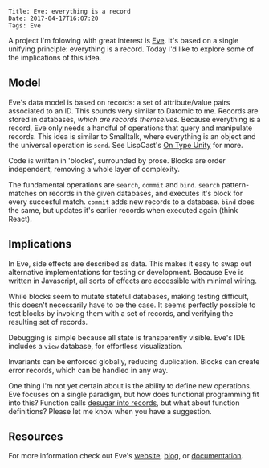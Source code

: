     Title: Eve: everything is a record
    Date: 2017-04-17T16:07:20
    Tags: Eve

A project I'm folowing with great interest is [Eve](http://witheve.com/). It's based on a single unifying principle: everything is a record. Today I'd like to explore some of the implications of this idea.

<!-- more -->

## Model
Eve's data model is based on records: a set of attribute/value pairs associated to an ID. 
This sounds very similar to Datomic to me.
Records are stored in databases, _which are records themselves_. 
Because everything is a record, Eve only needs a handful of operations that query and manipulate records.
This idea is similar to Smalltalk, where everything is an object and the universal operation is `send`.
See LispCast's [On Type Unity](http://www.lispcast.com/on-type-unity) for more.

Code is written in 'blocks', surrounded by prose.
Blocks are order independent, removing a whole layer of complexity.

The fundamental operations are `search`, `commit` and `bind`.
`search` pattern-matches on records in the given databases, and executes it's block for every succesful match.
`commit` adds new records to a database.
`bind` does the same, but updates it's earlier records when executed again (think React). 



## Implications
In Eve, side effects are described as data. 
This makes it easy to swap out alternative implementations for testing or development.
Because Eve is written in Javascript, all sorts of effects are accessible with minimal wiring.

While blocks seem to mutate stateful databases, making testing difficult, this doesn't necessarily have to be the case. 
It seems perfectly possible to test blocks by invoking them with a set of records, and verifying the resulting set of records.

Debugging is simple because all state is transparently visible.
Eve's IDE includes a `view` database, for effortless visualization.

Invariants can be enforced globally, reducing duplication.
Blocks can create error records, which can be handled in any way.

One thing I'm not yet certain about is the ability to define new operations.
Eve focuses on a single paradigm, but how does functional programming fit into this?
Function calls [desugar into records](http://docs.witheve.com/handbook/functions/), but what about function definitions?
Please let me know when you have a suggestion.

## Resources
For more information check out Eve's [website](http://witheve.com/), [blog](http://incidentalcomplexity.com/), or [documentation](http://docs.witheve.com/handbook/intro/).
